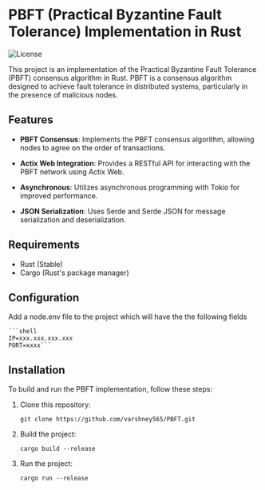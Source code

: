 # PBFT (Practical Byzantine Fault Tolerance) Implementation in Rust

![License](https://img.shields.io/badge/license-MIT-blue.svg)

This project is an implementation of the Practical Byzantine Fault Tolerance (PBFT) consensus algorithm in Rust. PBFT is a consensus algorithm designed to achieve fault tolerance in distributed systems, particularly in the presence of malicious nodes.

## Features

- **PBFT Consensus**: Implements the PBFT consensus algorithm, allowing nodes to agree on the order of transactions.

- **Actix Web Integration**: Provides a RESTful API for interacting with the PBFT network using Actix Web.

- **Asynchronous**: Utilizes asynchronous programming with Tokio for improved performance.

- **JSON Serialization**: Uses Serde and Serde JSON for message serialization and deserialization.

## Requirements

- Rust (Stable)
- Cargo (Rust's package manager)

## Configuration
 
Add a node.env file to the project which will have the the following fields

    ```shell
    IP=xxx.xxx.xxx.xxx
    PORT=xxxx```

## Installation

To build and run the PBFT implementation, follow these steps:

1. Clone this repository:

   ```shell
   git clone https://github.com/varshney565/PBFT.git
    ```
2. Build the project:
    ```shell
    cargo build --release
    ```
3. Run the project:
    ```shell
    cargo run --release
    ```